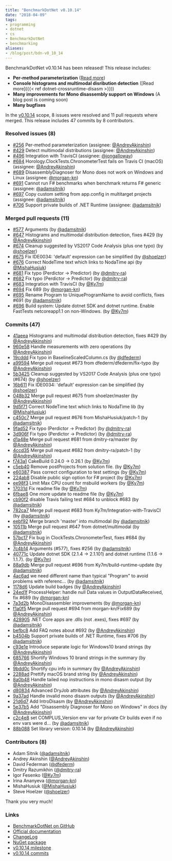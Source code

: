 ```yaml
---
title: "BenchmarkDotNet v0.10.14"
date: "2018-04-09"
tags:
- programming
- dotnet
- cs
- BenchmarkDotNet
- benchmarking
aliases:
- /blog/post/bdn-v0_10_14
---
```


BenchmarkDotNet v0.10.14 has been released! This release includes:

* **Per-method parameterization** ([Read more](http://benchmarkdotnet.org/Advanced/Arguments.htm))
* **Console histograms and multimodal disribution detection** ([Read more]({{< ref dotnet-crossruntime-disasm >}}))
* **Many improvements for Mono disassembly support on Windows** (A blog post is coming soon)
* **Many bugfixes**

In the [v0.10.14](https://github.com/dotnet/BenchmarkDotNet/issues?q=milestone:v0.10.14) scope,
8 issues were resolved and 11 pull requests where merged.
This release includes 47 commits by 8 contributors.

<!--more-->

### Resolved issues (8)

* [#256](https://github.com/dotnet/BenchmarkDotNet/issues/256) Per-method parameterization (assignee: [@AndreyAkinshin](https://github.com/AndreyAkinshin))
* [#429](https://github.com/dotnet/BenchmarkDotNet/issues/429) Detect multimodal distributions (assignee: [@AndreyAkinshin](https://github.com/AndreyAkinshin))
* [#496](https://github.com/dotnet/BenchmarkDotNet/issues/496) Integration with TravisCI (assignee: [@jongalloway](https://github.com/jongalloway))
* [#684](https://github.com/dotnet/BenchmarkDotNet/issues/684) Horology.ClockTests.ChronometerTest fails on Travis CI (macOS) (assignee: [@AndreyAkinshin](https://github.com/AndreyAkinshin))
* [#689](https://github.com/dotnet/BenchmarkDotNet/issues/689) DisassemblyDiagnoser for Mono does not work on Windows and Linux (assignee: [@morgan-kn](https://github.com/morgan-kn))
* [#691](https://github.com/dotnet/BenchmarkDotNet/issues/691) Cannot run F# benchmarks when benchmark returns F# generic (assignee: [@adamsitnik](https://github.com/adamsitnik))
* [#697](https://github.com/dotnet/BenchmarkDotNet/issues/697) Copy custom setting from app.config in multitarget projects (assignee: [@adamsitnik](https://github.com/adamsitnik))
* [#706](https://github.com/dotnet/BenchmarkDotNet/issues/706) Support private builds of .NET Runtime (assignee: [@adamsitnik](https://github.com/adamsitnik))

### Merged pull requests (11)

* [#577](https://github.com/dotnet/BenchmarkDotNet/pull/577) Arguments (by [@adamsitnik](https://github.com/adamsitnik))
* [#647](https://github.com/dotnet/BenchmarkDotNet/pull/647) Histograms and multimodal distribution detection, fixes #429 (by [@AndreyAkinshin](https://github.com/AndreyAkinshin))
* [#674](https://github.com/dotnet/BenchmarkDotNet/pull/674) Cleanup suggested by VS2017 Code Analysis (plus one typo) (by [@shoelzer](https://github.com/shoelzer))
* [#675](https://github.com/dotnet/BenchmarkDotNet/pull/675) Fix IDE0034: 'default' expression can be simplified (by [@shoelzer](https://github.com/shoelzer))
* [#676](https://github.com/dotnet/BenchmarkDotNet/pull/676) Correct NodeTime text which links to NodaTime api (by [@MishaHusiuk](https://github.com/MishaHusiuk))
* [#681](https://github.com/dotnet/BenchmarkDotNet/pull/681) Fix typo (Perdictor -> Predictor) (by [@dmitry-ra](https://github.com/dmitry-ra))
* [#682](https://github.com/dotnet/BenchmarkDotNet/pull/682) Fix typo (Perdictor -> Predictor) (by [@dmitry-ra](https://github.com/dmitry-ra))
* [#683](https://github.com/dotnet/BenchmarkDotNet/pull/683) Integration with TravisCI (by [@Ky7m](https://github.com/Ky7m))
* [#694](https://github.com/dotnet/BenchmarkDotNet/pull/694) Fix 689 (by [@morgan-kn](https://github.com/morgan-kn))
* [#695](https://github.com/dotnet/BenchmarkDotNet/pull/695) Rename Program to UniqueProgramName to avoid conflicts, fixes #691 (by [@adamsitnik](https://github.com/adamsitnik))
* [#696](https://github.com/dotnet/BenchmarkDotNet/pull/696) Build system: Update dotnet SDK and dotnet runtime. Enable FastTests netcoreapp1.1 on non-Windows. (by [@Ky7m](https://github.com/Ky7m))

### Commits (47)

* [41aeea](https://github.com/dotnet/BenchmarkDotNet/commit/41aeea864dc474089cc12e365b9f90aaaf30bcd7) Histograms and multimodal distribution detection, fixes #429 (by [@AndreyAkinshin](https://github.com/AndreyAkinshin))
* [960e58](https://github.com/dotnet/BenchmarkDotNet/commit/960e58ae4574d28eba7e077d12bcae5da5617433) Handle measurements with zero operations (by [@AndreyAkinshin](https://github.com/AndreyAkinshin))
* [19cddd](https://github.com/dotnet/BenchmarkDotNet/commit/19cdddef766eaf575a4bbbcd4902dfbd05841c99) Fix typo in BaselineScaledColumn.cs (by [@dfederm](https://github.com/dfederm))
* [a99594](https://github.com/dotnet/BenchmarkDotNet/commit/a99594845336557f684d77a2ecfb6e38398d25df) Merge pull request #673 from dfederm/dfederm/fix-typo (by [@AndreyAkinshin](https://github.com/AndreyAkinshin))
* [5b3425](https://github.com/dotnet/BenchmarkDotNet/commit/5b34257e3a9f86c113a3fcb9561ffc00c33009b0) Cleanup suggested by VS2017 Code Analysis (plus one typo) (#674) (by [@shoelzer](https://github.com/shoelzer))
* [16b611](https://github.com/dotnet/BenchmarkDotNet/commit/16b6118bcda1acb92966957f90400d3a2c53e0a1) Fix IDE0034: 'default' expression can be simplified (by [@shoelzer](https://github.com/shoelzer))
* [048b32](https://github.com/dotnet/BenchmarkDotNet/commit/048b32a7f79c744614e497806fc761e7744f2e4f) Merge pull request #675 from shoelzer/master (by [@AndreyAkinshin](https://github.com/AndreyAkinshin))
* [9d5f71](https://github.com/dotnet/BenchmarkDotNet/commit/9d5f718dd9e4ddaebc7b2d0a5ce55201a237bcca) Correct NodeTime text which links to NodaTime lib (by [@MishaHusiuk](https://github.com/MishaHusiuk))
* [c450c7](https://github.com/dotnet/BenchmarkDotNet/commit/c450c7cb24bfd26299ca515d84b63cb75d260113) Merge pull request #676 from MishaHusiuk/patch-1 (by [@adamsitnik](https://github.com/adamsitnik))
* [9fad52](https://github.com/dotnet/BenchmarkDotNet/commit/9fad526013e8e920abdb78d6eca80967d291144c) Fix typo (Perdictor -> Predictor) (by [@dmitry-ra](https://github.com/dmitry-ra))
* [3d906f](https://github.com/dotnet/BenchmarkDotNet/commit/3d906fcc7fcddbfa2868bd840dd1f1082993817a) Fix typo (Perdictor -> Predictor) (by [@dmitry-ra](https://github.com/dmitry-ra))
* [d1a48e](https://github.com/dotnet/BenchmarkDotNet/commit/d1a48e7387992a91cb12b4a059cea55714d31bc4) Merge pull request #681 from dmitry-ra/master (by [@AndreyAkinshin](https://github.com/AndreyAkinshin))
* [4ccd35](https://github.com/dotnet/BenchmarkDotNet/commit/4ccd352ef4863e4836d87fe40037d0432ef51b11) Merge pull request #682 from dmitry-ra/patch-1 (by [@AndreyAkinshin](https://github.com/AndreyAkinshin))
* [f743a1](https://github.com/dotnet/BenchmarkDotNet/commit/f743a17cafa3a28899ae01f962c01b69a0d8c540) CakeBuild 0.24.0 -> 0.26.1 (by [@Ky7m](https://github.com/Ky7m))
* [c5eb40](https://github.com/dotnet/BenchmarkDotNet/commit/c5eb4054be58b67c7fd1b932da9f3a60af349028) Remove postProjects from solution file. (by [@Ky7m](https://github.com/Ky7m))
* [e60387](https://github.com/dotnet/BenchmarkDotNet/commit/e60387eeceffbd9b3cb89fadba5185f16b8dce65) Pass correct configuration to test settings (by [@Ky7m](https://github.com/Ky7m))
* [224ab8](https://github.com/dotnet/BenchmarkDotNet/commit/224ab8edaed6c510a2b812fac36bc1b3a51fd230) Disable public sign option for F# project (by [@Ky7m](https://github.com/Ky7m))
* [ee98f3](https://github.com/dotnet/BenchmarkDotNet/commit/ee98f30366a14c31b0cb794c8382e4c7b950d7e1) Limit Max CPU count for msbuild workers (by [@Ky7m](https://github.com/Ky7m))
* [17031d](https://github.com/dotnet/BenchmarkDotNet/commit/17031d42b5bc716e1d4c472027334da5d0bb157e) Fix readme file (by [@Ky7m](https://github.com/Ky7m))
* [6fbae8](https://github.com/dotnet/BenchmarkDotNet/commit/6fbae80e5f300ee1d6fd24f1847ebaea369a6484) One more update to readme file (by [@Ky7m](https://github.com/Ky7m))
* [cb90f2](https://github.com/dotnet/BenchmarkDotNet/commit/cb90f264df1b1251b071487e9e2e703b767cbeda) disable Travis failing test #684 to unblock #683 (by [@adamsitnik](https://github.com/adamsitnik))
* [782ca7](https://github.com/dotnet/BenchmarkDotNet/commit/782ca71b701fcbaf558d948da0fec5fae44cd79d) Merge pull request #683 from Ky7m/Integration-with-TravisCI (by [@adamsitnik](https://github.com/adamsitnik))
* [eebf92](https://github.com/dotnet/BenchmarkDotNet/commit/eebf923782161fe908d8aa48d5b5ea4764f32456) Merge branch 'master' into multimodal (by [@adamsitnik](https://github.com/adamsitnik))
* [10511b](https://github.com/dotnet/BenchmarkDotNet/commit/10511b74d525d6705e901c8fb6b2307e95f2cf17) Merge pull request #647 from dotnet/multimodal (by [@adamsitnik](https://github.com/adamsitnik))
* [57bc17](https://github.com/dotnet/BenchmarkDotNet/commit/57bc17826f153a34032d256253fc77677fdc3d02) Fix bug in ClockTests.ChronometerTest, fixes #684 (by [@AndreyAkinshin](https://github.com/AndreyAkinshin))
* [7c4b14](https://github.com/dotnet/BenchmarkDotNet/commit/7c4b14e4d68ad6dd595fa194be938245411d0e4f) Arguments (#577), fixes #256 (by [@adamsitnik](https://github.com/adamsitnik))
* [40771c](https://github.com/dotnet/BenchmarkDotNet/commit/40771c7ea54b1a2d8eda5492b953e3843eb2cac4) Update dotnet SDK (2.1.4 -> 2.1.101) and dotnet runtime (1.1.6 -> 1.1.7). (by [@Ky7m](https://github.com/Ky7m))
* [88a9db](https://github.com/dotnet/BenchmarkDotNet/commit/88a9db59c473b75935240dd98fa5788d7816fab5) Merge pull request #696 from Ky7m/build-runtime-update (by [@adamsitnik](https://github.com/adamsitnik))
* [4ac6ad](https://github.com/dotnet/BenchmarkDotNet/commit/4ac6ad6fec08ef8cf5a7edf6008f964a24b7e9a7) we need different name than typical "Program" to avoid problems with referenc... (by [@adamsitnik](https://github.com/adamsitnik))
* [1178d6](https://github.com/dotnet/BenchmarkDotNet/commit/1178d6bb00746ba79681175bb9ca00f86086a499) Update build badges (by [@AndreyAkinshin](https://github.com/AndreyAkinshin))
* [24ed1f](https://github.com/dotnet/BenchmarkDotNet/commit/24ed1f45a8c69a6c1d0d6fa4e4c086acee4fc6ed) ProcessHelper: handle null Data values in OutputDataReceived, fix #689 (by [@morgan-kn](https://github.com/morgan-kn))
* [7a3d2b](https://github.com/dotnet/BenchmarkDotNet/commit/7a3d2b523d18f00dbc0ebd5e1e4590458ca0f2c2) MonoDisassembler improvements (by [@morgan-kn](https://github.com/morgan-kn))
* [f1a0f5](https://github.com/dotnet/BenchmarkDotNet/commit/f1a0f5ba7acc35069d42f2a75bf976608f055b7d) Merge pull request #694 from morgan-kn/Fix689 (by [@AndreyAkinshin](https://github.com/AndreyAkinshin))
* [428905](https://github.com/dotnet/BenchmarkDotNet/commit/428905890bd88e341c83e8a8b68ba1d0841c1e01) .NET Core apps are .dlls (not .exes), fixes #697 (by [@adamsitnik](https://github.com/adamsitnik))
* [befbc8](https://github.com/dotnet/BenchmarkDotNet/commit/befbc8fb292689c6cca192fa5f6a125cde151bec) Add FAQ notes about #692 (by [@AndreyAkinshin](https://github.com/AndreyAkinshin))
* [b4504b](https://github.com/dotnet/BenchmarkDotNet/commit/b4504b925096dfe0887f6a5bf5a8aef6b439116e) Support private builds of .NET Runtime, fixes #706 (by [@adamsitnik](https://github.com/adamsitnik))
* [c93e1e](https://github.com/dotnet/BenchmarkDotNet/commit/c93e1e0502b620d00881713123659ded30ca9b32) Introduce separate logic for Windows10 brand strings (by [@AndreyAkinshin](https://github.com/AndreyAkinshin))
* [685766](https://github.com/dotnet/BenchmarkDotNet/commit/68576625d19bfbd3c02ab7a7c194536b01a370b2) Shortify Windows 10 brand strings in the summary (by [@AndreyAkinshin](https://github.com/AndreyAkinshin))
* [9bdd0c](https://github.com/dotnet/BenchmarkDotNet/commit/9bdd0cc6052d1f108ec371540685775fcd19d347) Shortify cpu info in summary (by [@AndreyAkinshin](https://github.com/AndreyAkinshin))
* [2288ad](https://github.com/dotnet/BenchmarkDotNet/commit/2288ad2756f109a127953ab8b72d37e9b4a42cce) Prettify macOS brand string (by [@AndreyAkinshin](https://github.com/AndreyAkinshin))
* [8a0b48](https://github.com/dotnet/BenchmarkDotNet/commit/8a0b484804e237f5b20af3e6e8bbe24ff9cb88a0) Handle tailed nop instructions in mono disasm output (by [@AndreyAkinshin](https://github.com/AndreyAkinshin))
* [d80834](https://github.com/dotnet/BenchmarkDotNet/commit/d808343a137ff82e8f0a2dea4813c9c43895621d) Advanced DryJob attributes (by [@AndreyAkinshin](https://github.com/AndreyAkinshin))
* [9a37ad](https://github.com/dotnet/BenchmarkDotNet/commit/9a37ad2c2ec7235a36539b101d5419c736a3298f) Handle invalid mono disasm outputs (by [@AndreyAkinshin](https://github.com/AndreyAkinshin))
* [21d6d7](https://github.com/dotnet/BenchmarkDotNet/commit/21d6d785b18418e52c884da2a3341e8e37588ba9) Add IntroDisasm (by [@AndreyAkinshin](https://github.com/AndreyAkinshin))
* [5e37b5](https://github.com/dotnet/BenchmarkDotNet/commit/5e37b515b26d5c95032df6acc13dd7e52ecc0d11) Add "Disassembly Diagnoser for Mono on Windows" in docs (by [@AndreyAkinshin](https://github.com/AndreyAkinshin))
* [c2c4e8](https://github.com/dotnet/BenchmarkDotNet/commit/c2c4e8cc5ff71c8974b528d692096c6de0f0eba4) set COMPLUS_Version env var for private Clr builds even if no env vars were d... (by [@adamsitnik](https://github.com/adamsitnik))
* [88b088](https://github.com/dotnet/BenchmarkDotNet/commit/88b088a6a1a6079a60e0f8847068939d2927559d) Set library version: 0.10.14 (by [@AndreyAkinshin](https://github.com/AndreyAkinshin))

### Contributors (8)

* Adam Sitnik ([@adamsitnik](https://github.com/adamsitnik))
* Andrey Akinshin ([@AndreyAkinshin](https://github.com/AndreyAkinshin))
* David Federman ([@dfederm](https://github.com/dfederm))
* Dmitry Razumikhin ([@dmitry-ra](https://github.com/dmitry-ra))
* Igor Fesenko ([@Ky7m](https://github.com/Ky7m))
* Irina Ananyeva ([@morgan-kn](https://github.com/morgan-kn))
* MishaHusiuk ([@MishaHusiuk](https://github.com/MishaHusiuk))
* Steve Hoelzer ([@shoelzer](https://github.com/shoelzer))

Thank you very much!

### Links

* [BenchmarkDotNet on GitHub](https://github.com/dotnet/BenchmarkDotNet)
* [Official documentation](http://benchmarkdotnet.org/)
* [ChangeLog](https://github.com/dotnet/BenchmarkDotNet/wiki/ChangeLog)
* [NuGet package](https://www.nuget.org/packages/BenchmarkDotNet/0.10.14)
* [v0.10.14 milestone](https://github.com/dotnet/BenchmarkDotNet/issues?q=milestone:v0.10.14)
* [v0.10.14 commits](https://github.com/dotnet/BenchmarkDotNet/compare/v0.10.13...v0.10.14)
